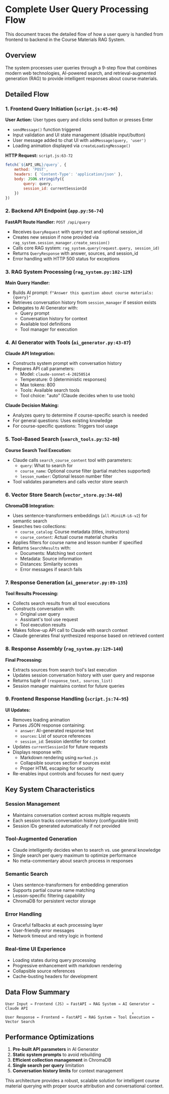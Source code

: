 # Complete User Query Processing Flow

This document traces the detailed flow of how a user query is handled from frontend to backend in the Course Materials RAG System.

## Overview

The system processes user queries through a 9-step flow that combines modern web technologies, AI-powered search, and retrieval-augmented generation (RAG) to provide intelligent responses about course materials.

## Detailed Flow

### **1. Frontend Query Initiation** (`script.js:45-96`)

**User Action:** User types query and clicks send button or presses Enter
- `sendMessage()` function triggered
- Input validation and UI state management (disable input/button)
- User message added to chat UI with `addMessage(query, 'user')`
- Loading animation displayed via `createLoadingMessage()`

**HTTP Request:** `script.js:63-72`
```javascript
fetch(`${API_URL}/query`, {
    method: 'POST',
    headers: { 'Content-Type': 'application/json' },
    body: JSON.stringify({
        query: query,
        session_id: currentSessionId
    })
})
```

### **2. Backend API Endpoint** (`app.py:56-74`)

**FastAPI Route Handler:** `POST /api/query`
- Receives `QueryRequest` with query text and optional session_id
- Creates new session if none provided via `rag_system.session_manager.create_session()`
- Calls core RAG system: `rag_system.query(request.query, session_id)`
- Returns `QueryResponse` with answer, sources, and session_id
- Error handling with HTTP 500 status for exceptions

### **3. RAG System Processing** (`rag_system.py:102-129`)

**Main Query Handler:**
- Builds AI prompt: `f"Answer this question about course materials: {query}"`
- Retrieves conversation history from `session_manager` if session exists
- Delegates to AI Generator with:
  - Query prompt
  - Conversation history for context
  - Available tool definitions
  - Tool manager for execution

### **4. AI Generator with Tools** (`ai_generator.py:43-87`)

**Claude API Integration:**
- Constructs system prompt with conversation history
- Prepares API call parameters:
  - Model: `claude-sonnet-4-20250514`
  - Temperature: 0 (deterministic responses)
  - Max tokens: 800
  - Tools: Available search tools
  - Tool choice: "auto" (Claude decides when to use tools)

**Claude Decision Making:**
- Analyzes query to determine if course-specific search is needed
- For general questions: Uses existing knowledge
- For course-specific questions: Triggers tool usage

### **5. Tool-Based Search** (`search_tools.py:52-80`)

**Course Search Tool Execution:**
- Claude calls `search_course_content` tool with parameters:
  - `query`: What to search for
  - `course_name`: Optional course filter (partial matches supported)
  - `lesson_number`: Optional lesson number filter
- Tool validates parameters and calls vector store search

### **6. Vector Store Search** (`vector_store.py:34-60`)

**ChromaDB Integration:**
- Uses sentence-transformers embeddings (`all-MiniLM-L6-v2`) for semantic search
- Searches two collections:
  - `course_catalog`: Course metadata (titles, instructors)
  - `course_content`: Actual course material chunks
- Applies filters for course name and lesson number if specified
- Returns `SearchResults` with:
  - Documents: Matching text content
  - Metadata: Source information
  - Distances: Similarity scores
  - Error messages if search fails

### **7. Response Generation** (`ai_generator.py:89-135`)

**Tool Results Processing:**
- Collects search results from all tool executions
- Constructs conversation with:
  - Original user query
  - Assistant's tool use request
  - Tool execution results
- Makes follow-up API call to Claude with search context
- Claude generates final synthesized response based on retrieved content

### **8. Response Assembly** (`rag_system.py:129-140`)

**Final Processing:**
- Extracts sources from search tool's last execution
- Updates session conversation history with user query and response
- Returns tuple of `(response_text, sources_list)`
- Session manager maintains context for future queries

### **9. Frontend Response Handling** (`script.js:74-95`)

**UI Updates:**
- Removes loading animation
- Parses JSON response containing:
  - `answer`: AI-generated response text
  - `sources`: List of source references
  - `session_id`: Session identifier for context
- Updates `currentSessionId` for future requests
- Displays response with:
  - Markdown rendering using `marked.js`
  - Collapsible sources section if sources exist
  - Proper HTML escaping for security
- Re-enables input controls and focuses for next query

## Key System Characteristics

### **Session Management**
- Maintains conversation context across multiple requests
- Each session tracks conversation history (configurable limit)
- Session IDs generated automatically if not provided

### **Tool-Augmented Generation**
- Claude intelligently decides when to search vs. use general knowledge
- Single search per query maximum to optimize performance
- No meta-commentary about search process in responses

### **Semantic Search**
- Uses sentence-transformers for embedding generation
- Supports partial course name matching
- Lesson-specific filtering capability
- ChromaDB for persistent vector storage

### **Error Handling**
- Graceful fallbacks at each processing layer
- User-friendly error messages
- Network timeout and retry logic in frontend

### **Real-time UI Experience**
- Loading states during query processing
- Progressive enhancement with markdown rendering
- Collapsible source references
- Cache-busting headers for development

## Data Flow Summary

```
User Input → Frontend (JS) → FastAPI → RAG System → AI Generator → Claude API
                                                        ↓
User Response ← Frontend ← FastAPI ← RAG System ← Tool Execution ← Vector Search
```

## Performance Optimizations

1. **Pre-built API parameters** in AI Generator
2. **Static system prompts** to avoid rebuilding
3. **Efficient collection management** in ChromaDB
4. **Single search per query** limitation
5. **Conversation history limits** for context management

This architecture provides a robust, scalable solution for intelligent course material querying with proper source attribution and conversational context.